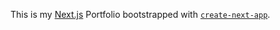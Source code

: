 This is my [Next.js](https://nextjs.org/) Portfolio bootstrapped with [`create-next-app`](https://github.com/vercel/next.js/tree/canary/packages/create-next-app).

